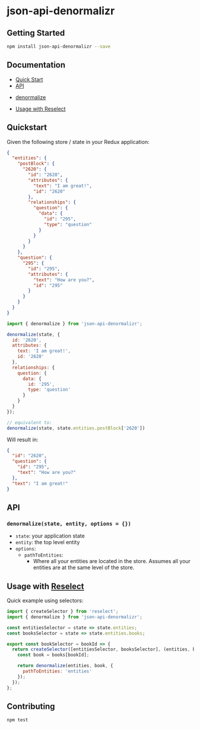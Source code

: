 # json-api-denormalizr

## Getting Started

```sh
npm install json-api-denormalizr --save
```

## Documentation

* [Quick Start](#quickstart)
* [API](#api)
 - [denormalize](#denormalize)
* [Usage with Reselect](#usage-with-reselect)


## Quickstart

Given the following store / state in your Redux application:

```json
{
  "entities": {
    "postBlock": {
      "2620": {
        "id": "2620",
        "attributes": {
          "text": "I am great!",
          "id": "2620"
        },
        "relationships": {
          "question": {
            "data": {
              "id": "295",
              "type": "question"
            }
          }
        }
      }
    },
    "question": {
      "295": {
        "id": "295",
        "attributes": {
          "text": "How are you?",
          "id": "295"
        }
      }
    }
  }
}
```

```js
import { denormalize } from 'json-api-denormalizr';

denormalize(state, {
  id: '2620',
  attributes: {
    text: 'I am great!',
    id: '2620'
  },
  relationships: {
    question: {
      data: {
        id: '295',
        type: 'question'
      }
    }
  }
});

// equivalent to:
denormalize(state, state.entities.postBlock['2620'])
```

Will result in:

```json
{
  "id": "2620",
  "question": {
    "id": "295",
    "text": "How are you?"
  },
  "text": "I am great!"
}
```

## API

### `denormalize(state, entity, options = {})`

* `state`: your application state
* `entity`: the top level entity
* `options`:
  - `pathToEntities`: 
    - Where all your entities are located in the store. Assumes all your entities are at the same level of the store.

## Usage with [Reselect](https://github.com/reactjs/reselect)

Quick example using selectors:

```js
import { createSelector } from 'reselect';
import { denormalize } from 'json-api-denormalizr';

const entitiesSelector = state => state.entities;
const booksSelector = state => state.entities.books;

export const bookSelector = bookId => {
  return createSelector([entitiesSelector, booksSelector], (entities, books) => {
    const book = books[bookId];

    return denormalize(entities, book, {
      pathToEntities: 'entities'
    });
  });
};
```

## Contributing

```sh
npm test
```
